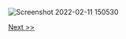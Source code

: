 ![Screenshot 2022-02-11 150530](https://user-images.githubusercontent.com/55657279/153580062-72aa3b48-43b8-49cf-8bc1-61148f9d8351.png)

[Next >>](/1_installing_Linux/5.md)
